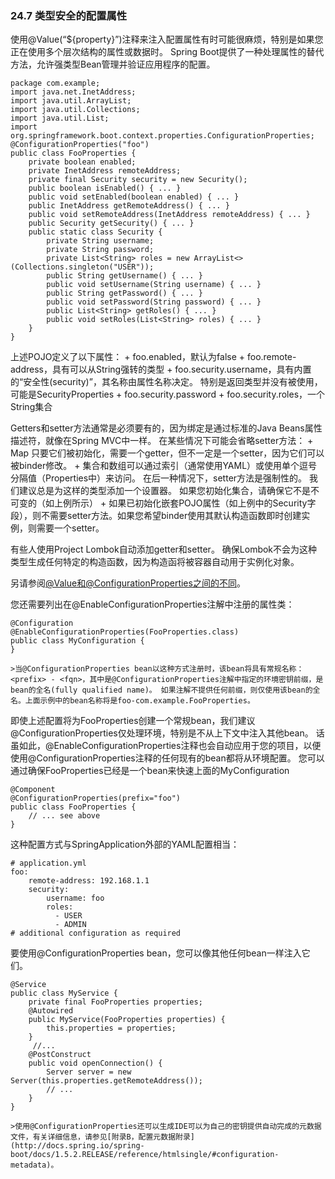 ### 24.7 类型安全的配置属性

使用@Value(“${property}”)注释来注入配置属性有时可能很麻烦，特别是如果您正在使用多个层次结构的属性或数据时。 Spring Boot提供了一种处理属性的替代方法，允许强类型Bean管理并验证应用程序的配置。
```
package com.example;
import java.net.InetAddress;
import java.util.ArrayList;
import java.util.Collections;
import java.util.List;
import org.springframework.boot.context.properties.ConfigurationProperties;
@ConfigurationProperties("foo")
public class FooProperties {
    private boolean enabled;
    private InetAddress remoteAddress;
    private final Security security = new Security();
    public boolean isEnabled() { ... }
    public void setEnabled(boolean enabled) { ... }
    public InetAddress getRemoteAddress() { ... }
    public void setRemoteAddress(InetAddress remoteAddress) { ... }
    public Security getSecurity() { ... }
    public static class Security {
        private String username;
        private String password;
        private List<String> roles = new ArrayList<>(Collections.singleton("USER"));
        public String getUsername() { ... }
        public void setUsername(String username) { ... }
        public String getPassword() { ... }
        public void setPassword(String password) { ... }
        public List<String> getRoles() { ... }
        public void setRoles(List<String> roles) { ... }
    }
}
```
上述POJO定义了以下属性：
    + foo.enabled，默认为false
    + foo.remote-address，具有可以从String强转的类型
    + foo.security.username，具有内置的“安全性(security)”，其名称由属性名称决定。 特别是返回类型并没有被使用，可能是SecurityProperties
    + foo.security.password
    + foo.security.roles，一个String集合
    
Getters和setter方法通常是必须要有的，因为绑定是通过标准的Java Beans属性描述符，就像在Spring MVC中一样。 在某些情况下可能会省略setter方法：
    + Map 只要它们被初始化，需要一个getter，但不一定是一个setter，因为它们可以被binder修改。
    + 集合和数组可以通过索引（通常使用YAML）或使用单个逗号分隔值（Properties中）来访问。 在后一种情况下，setter方法是强制性的。 我们建议总是为这样的类型添加一个设置器。 如果您初始化集合，请确保它不是不可变的（如上例所示）
    + 如果已初始化嵌套POJO属性（如上例中的Security字段），则不需要setter方法。如果您希望binder使用其默认构造函数即时创建实例，则需要一个setter。
    
有些人使用Project Lombok自动添加getter和setter。 确保Lombok不会为这种类型生成任何特定的构造函数，因为构造函将被容器自动用于实例化对象。

另请参阅[@Value和@ConfigurationProperties之间的不同](http://docs.spring.io/spring-boot/docs/1.5.2.RELEASE/reference/htmlsingle/#boot-features-external-config-vs-value)。

您还需要列出在@EnableConfigurationProperties注解中注册的属性类：
```
@Configuration
@EnableConfigurationProperties(FooProperties.class)
public class MyConfiguration {
}
```
    >当@ConfigurationProperties bean以这种方式注册时，该bean将具有常规名称：<prefix> - <fqn>，其中是@ConfigurationProperties注解中指定的环境密钥前缀，是bean的全名(fully qualified name)。 如果注解不提供任何前缀，则仅使用该bean的全名。上面示例中的bean名称将是foo-com.example.FooProperties。
    
即使上述配置将为FooProperties创建一个常规bean，我们建议@ConfigurationProperties仅处理环境，特别是不从上下文中注入其他bean。 话虽如此，@EnableConfigurationProperties注释也会自动应用于您的项目，以便使用@ConfigurationProperties注释的任何现有的bean都将从环境配置。 您可以通过确保FooProperties已经是一个bean来快速上面的MyConfiguration
```
@Component
@ConfigurationProperties(prefix="foo")
public class FooProperties {
    // ... see above
}
```

这种配置方式与SpringApplication外部的YAML配置相当：
```
# application.yml
foo:
    remote-address: 192.168.1.1
    security:
        username: foo
        roles:
          - USER
          - ADMIN
# additional configuration as required
```

要使用@ConfigurationProperties bean，您可以像其他任何bean一样注入它们。
```
@Service
public class MyService {
    private final FooProperties properties;
    @Autowired
    public MyService(FooProperties properties) {
        this.properties = properties;
    }
     //...
    @PostConstruct
    public void openConnection() {
        Server server = new Server(this.properties.getRemoteAddress());
        // ...
    }
}
```
    >使用@ConfigurationProperties还可以生成IDE可以为自己的密钥提供自动完成的元数据文件，有关详细信息，请参见[附录B，配置元数据附录](http://docs.spring.io/spring-boot/docs/1.5.2.RELEASE/reference/htmlsingle/#configuration-metadata)。